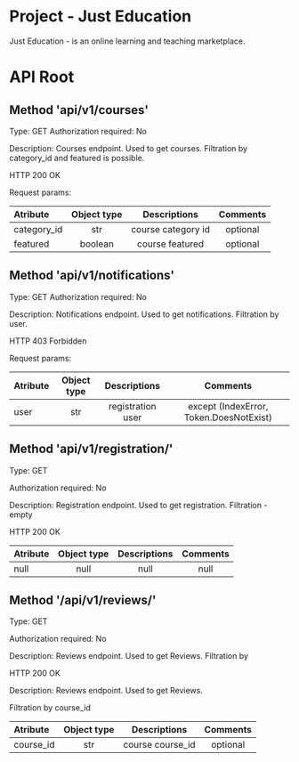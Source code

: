 # Project - Just Education

Just Education - is an online learning and teaching marketplace.


# API Root

## Method 'api/v1/courses'

Type: GET 
Authorization required: No

Description: Courses endpoint. Used to get courses. Filtration by category_id and featured is possible.

HTTP 200 OK

Request params:

Atribute | Object type | Descriptions | Comments 
:--------| :-----------:| :------------:| :--------:
category_id | str | course category id | optional 
featured | boolean | course featured | optional 

## Method 'api/v1/notifications'

Type: GET 
Authorization required: No

Description: Notifications endpoint. Used to get notifications. Filtration by user.

HTTP 403 Forbidden

Request params:

Atribute | Object type | Descriptions | Comments 
:--------| :-----------:| :------------:| :--------:
user | str | registration user | except (IndexError, Token.DoesNotExist) 


## Method 'api/v1/registration/'

Type: GET 

Authorization required: No

Description: Registration endpoint. Used to get registration. Filtration - empty   

HTTP 200 OK

Atribute | Object type | Descriptions | Comments 
:--------| :-----------:| :------------:| :--------:
null | null | null | null | 


## Method '/api/v1/reviews/'

Type: GET 

Authorization required: No

Description: Reviews endpoint. Used to get Reviews. Filtration by 

HTTP 200 OK

Description: Reviews endpoint. Used to get Reviews. 

Filtration by course_id

Atribute | Object type | Descriptions | Comments 
:--------| :-----------:| :------------:| :--------:
course_id | str | course course_id | optional 

